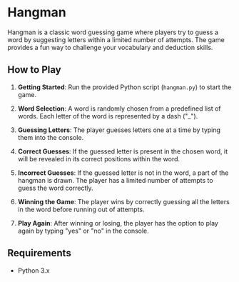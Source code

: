 # Hangman

Hangman is a classic word guessing game where players try to guess a word by suggesting letters within a limited number of attempts. The game provides a fun way to challenge your vocabulary and deduction skills.

## How to Play

1. **Getting Started**: Run the provided Python script (`hangman.py`) to start the game.

2. **Word Selection**: A word is randomly chosen from a predefined list of words. Each letter of the word is represented by a dash ("_").

3. **Guessing Letters**: The player guesses letters one at a time by typing them into the console.

4. **Correct Guesses**: If the guessed letter is present in the chosen word, it will be revealed in its correct positions within the word.

5. **Incorrect Guesses**: If the guessed letter is not in the word, a part of the hangman is drawn. The player has a limited number of attempts to guess the word correctly.

6. **Winning the Game**: The player wins by correctly guessing all the letters in the word before running out of attempts.

7. **Play Again**: After winning or losing, the player has the option to play again by typing "yes" or "no" in the console.

## Requirements

- Python 3.x

